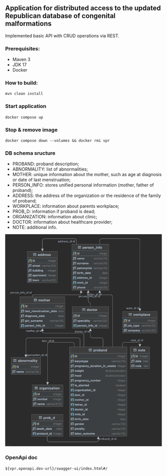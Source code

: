 ## Application for distributed access to the updated Republican database of congenital malformations

Implemented basic API with CRUD operations via REST.

### Prerequisites:

- Maven 3
- JDK 17
- Docker

### How to build:

    mvn clean install

### Start application

    docker compose up      

### Stop & remove image

    docker compose down --volumes && docker rmi vpr

### DB schema sructure

- PROBAND: proband description;
- ABNORMALITY: list of abnormalities;
- MOTHER: unique information about the mother, such as age at diagnosis or date of last menstruation;
- PERSON_INFO: stores unified personal information (mother, father of proband);
- ADDRESS: the address of the organization or the residence of the family of proband;
- WORKPLACE: information about parents workplace;
- PROB_D: information if proband is dead;
- ORGANIZATION: information about clinic;
- DOCTOR: information about healthcare provider;
- NOTE: additional info.

![schema](schema.png)

### OpenApi doc
`${vpr.openapi.dev-url}/swagger-ui/index.html#/`
